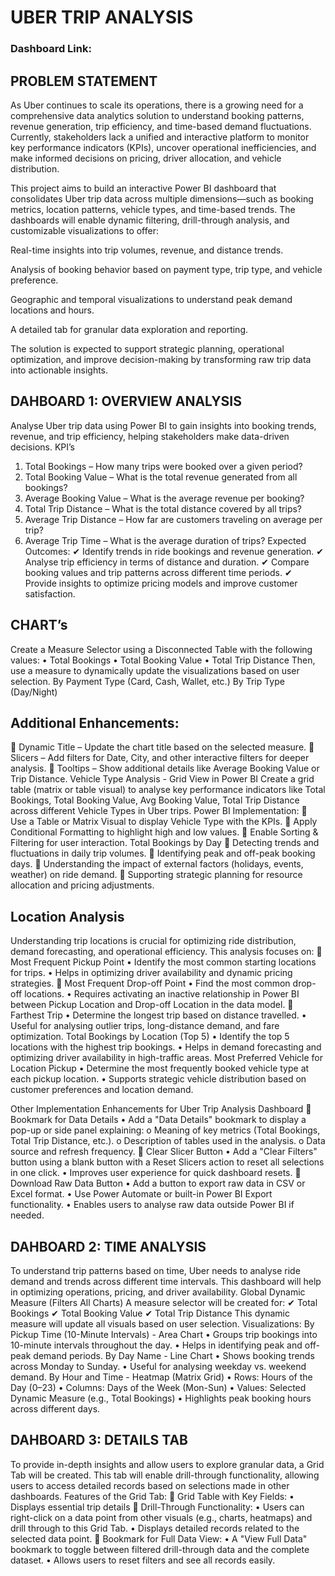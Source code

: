
# UBER TRIP ANALYSIS

### Dashboard Link:
## PROBLEM STATEMENT
As Uber continues to scale its operations, there is a growing need for a comprehensive data analytics solution to understand booking patterns, revenue generation, trip efficiency, and time-based demand fluctuations. Currently, stakeholders lack a unified and interactive platform to monitor key performance indicators (KPIs), uncover operational inefficiencies, and make informed decisions on pricing, driver allocation, and vehicle distribution.

This project aims to build an interactive Power BI dashboard that consolidates Uber trip data across multiple dimensions—such as booking metrics, location patterns, vehicle types, and time-based trends. The dashboards will enable dynamic filtering, drill-through analysis, and customizable visualizations to offer:

Real-time insights into trip volumes, revenue, and distance trends.

Analysis of booking behavior based on payment type, trip type, and vehicle preference.

Geographic and temporal visualizations to understand peak demand locations and hours.

A detailed tab for granular data exploration and reporting.

The solution is expected to support strategic planning, operational optimization, and improve decision-making by transforming raw trip data into actionable insights.
## DAHBOARD 1: OVERVIEW ANALYSIS
Analyse Uber trip data using Power BI to gain insights into booking trends, revenue, and trip efficiency, helping stakeholders make data-driven decisions.
KPI’s
1.	Total Bookings – How many trips were booked over a given period?
2.	Total Booking Value – What is the total revenue generated from all bookings?
3.	Average Booking Value – What is the average revenue per booking?
4.	Total Trip Distance – What is the total distance covered by all trips?
5.	Average Trip Distance – How far are customers traveling on average per trip?
6.	Average Trip Time – What is the average duration of trips?
Expected Outcomes:
✔ Identify trends in ride bookings and revenue generation.
✔ Analyse trip efficiency in terms of distance and duration.
✔ Compare booking values and trip patterns across different time periods.
✔ Provide insights to optimize pricing models and improve customer satisfaction.








## CHART’s
Create a Measure Selector using a Disconnected Table with the following values:
•	Total Bookings
•	Total Booking Value
•	Total Trip Distance
Then, use a measure to dynamically update the visualizations based on user selection.
By Payment Type (Card, Cash, Wallet, etc.)
By Trip Type (Day/Night)

## Additional Enhancements:
	Dynamic Title – Update the chart title based on the selected measure.
	Slicers – Add filters for Date, City, and other interactive filters for deeper analysis.
	Tooltips – Show additional details like Average Booking Value or Trip Distance.
Vehicle Type Analysis - Grid View in Power BI
Create a grid table (matrix or table visual) to analyse key performance indicators like Total Bookings, Total Booking Value, Avg Booking Value, Total Trip Distance across different Vehicle Types in Uber trips.
Power BI Implementation:
	Use a Table or Matrix Visual to display Vehicle Type with the KPIs.
	Apply Conditional Formatting to highlight high and low values.
	Enable Sorting & Filtering for user interaction.
Total Bookings by Day
	Detecting trends and fluctuations in daily trip volumes.
	Identifying peak and off-peak booking days.
	Understanding the impact of external factors (holidays, events, weather) on ride demand.
	Supporting strategic planning for resource allocation and pricing adjustments.


## Location Analysis
Understanding trip locations is crucial for optimizing ride distribution, demand forecasting, and operational efficiency. This analysis focuses on:
	Most Frequent Pickup Point
•	Identify the most common starting locations for trips.
•	Helps in optimizing driver availability and dynamic pricing strategies.
	Most Frequent Drop-off Point
•	Find the most common drop-off locations.
•	Requires activating an inactive relationship in Power BI between Pickup Location and Drop-off Location in the data model.
	Farthest Trip
•	Determine the longest trip based on distance travelled.
•	Useful for analysing outlier trips, long-distance demand, and fare optimization.
Total Bookings by Location (Top 5)
•	Identify the top 5 locations with the highest trip bookings.
•	Helps in demand forecasting and optimizing driver availability in high-traffic areas.
Most Preferred Vehicle for Location Pickup
•	Determine the most frequently booked vehicle type at each pickup location.
•	Supports strategic vehicle distribution based on customer preferences and location demand.





Other Implementation Enhancements for Uber Trip Analysis Dashboard
	Bookmark for Data Details 
•	Add a "Data Details" bookmark to display a pop-up or side panel explaining:
o	Meaning of key metrics (Total Bookings, Total Trip Distance, etc.).
o	Description of tables used in the analysis.
o	Data source and refresh frequency.
	Clear Slicer Button 
•	Add a "Clear Filters" button using a blank button with a Reset Slicers action to reset all selections in one click.
•	Improves user experience for quick dashboard resets.
	Download Raw Data Button 
•	Add a button to export raw data in CSV or Excel format.
•	Use Power Automate or built-in Power BI Export functionality.
•	Enables users to analyse raw data outside Power BI if needed.











## DAHBOARD 2: TIME ANALYSIS
To understand trip patterns based on time, Uber needs to analyse ride demand and trends across different time intervals. This dashboard will help in optimizing operations, pricing, and driver availability.
Global Dynamic Measure (Filters All Charts)
A measure selector will be created for:
✔ Total Bookings
✔ Total Booking Value
✔ Total Trip Distance
This dynamic measure will update all visuals based on user selection.
Visualizations:
By Pickup Time (10-Minute Intervals) - Area Chart
•	Groups trip bookings into 10-minute intervals throughout the day.
•	Helps in identifying peak and off-peak demand periods.
By Day Name - Line Chart
•	Shows booking trends across Monday to Sunday.
•	Useful for analysing weekday vs. weekend demand.
By Hour and Time - Heatmap (Matrix Grid)
•	Rows: Hours of the Day (0–23)
•	Columns: Days of the Week (Mon-Sun)
•	Values: Selected Dynamic Measure (e.g., Total Bookings)
•	Highlights peak booking hours across different days.




## DAHBOARD 3: DETAILS TAB
To provide in-depth insights and allow users to explore granular data, a Grid Tab will be created. This tab will enable drill-through functionality, allowing users to access detailed records based on selections made in other dashboards.
Features of the Grid Tab:
	Grid Table with Key Fields:
•	Displays essential trip details
	Drill-Through Functionality:
•	Users can right-click on a data point from other visuals (e.g., charts, heatmaps) and drill through to this Grid Tab.
•	Displays detailed records related to the selected data point.
	Bookmark for Full Data View:
•	A "View Full Data" bookmark to toggle between filtered drill-through data and the complete dataset.
•	Allows users to reset filters and see all records easily.

